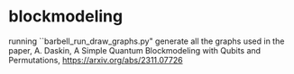 # blockmodeling
running ``barbell_run_draw_graphs.py" generate all the graphs used in the paper, A. Daskin, A Simple Quantum Blockmodeling with Qubits and Permutations, https://arxiv.org/abs/2311.07726
